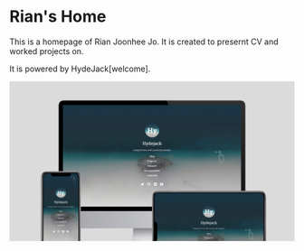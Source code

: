 # Rian's Home

This is a homepage of Rian Joonhee Jo. It is created to presernt CV and worked projects on.

It is powered by HydeJack[welcome].

![Screenshot](assets/img/blog/hydejack-8.png)

[Screenshot]: https://hydejack.com/
